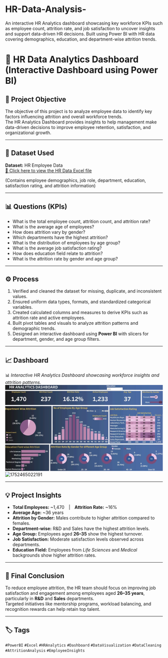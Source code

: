 # HR-Data-Analysis-
An interactive HR Analytics dashboard showcasing key workforce KPIs such as employee count, attrition rate, and job satisfaction to uncover insights and support data-driven HR decisions.  Built using Power BI with HR data covering demographics, education, and department-wise attrition trends.

# 🧩 HR Data Analytics Dashboard (Interactive Dashboard using Power BI)

## 📌 Project Objective
The objective of this project is to analyze employee data to identify key factors influencing attrition and overall workforce trends.  
The HR Analytics Dashboard provides insights to help management make data-driven decisions to improve employee retention, satisfaction, and organizational growth.

---

## 📂 Dataset Used
**Dataset:** HR Employee Data  
<a href="https://github.com/VishnuPriyaPadigineti/HR-Data-Analysis-/blob/main/HR%20Data.xlsx" target="_blank">📂 Click here to view the HR Data Excel file</a>

(Contains employee demographics, job role, department, education, satisfaction rating, and attrition information)

---

## 📊 Questions (KPIs)
- What is the total employee count, attrition count, and attrition rate?  
- What is the average age of employees?  
- How does attrition vary by gender?  
- Which departments have the highest attrition?  
- What is the distribution of employees by age group?  
- What is the average job satisfaction rating?  
- How does education field relate to attrition?  
- What is the attrition rate by gender and age group?

---

## ⚙️ Process
1. Verified and cleaned the dataset for missing, duplicate, and inconsistent values.  
2. Ensured uniform data types, formats, and standardized categorical variables.  
3. Created calculated columns and measures to derive KPIs such as attrition rate and active employees.  
4. Built pivot tables and visuals to analyze attrition patterns and demographic trends.  
5. Designed an interactive dashboard using **Power BI** with slicers for department, gender, and age group filters.

---

## 📈 Dashboard
📊 *Interactive HR Analytics Dashboard showcasing workforce insights and attrition patterns.*
<a href="https://github.com/VishnuPriyaPadigineti/HR-Data-Analysis-/blob/main/1752465022191.jpg" target="_blank">
  <img src="https://github.com/VishnuPriyaPadigineti/HR-Data-Analysis-/blob/main/1752465022191.jpg" alt="HR Dashboard" width="800"/>
</a>
![1752465022191](https://github.com/user-attachments/assets/783b61c2-72cb-42ca-9ece-aca5880a2f6e)


---

## 💡 Project Insights
- **Total Employees:** ~1,470 | **Attrition Rate:** ~16%  
- **Average Age:** ~36 years  
- **Attrition by Gender:** Males contribute to higher attrition compared to females.  
- **Department-wise:** R&D and Sales have the highest attrition levels.  
- **Age Group:** Employees aged **26–35** show the highest turnover.  
- **Job Satisfaction:** Moderate satisfaction levels observed across departments.  
- **Education Field:** Employees from *Life Sciences* and *Medical* backgrounds show higher attrition rates.

---

## 🏁 Final Conclusion
To reduce employee attrition, the HR team should focus on improving job satisfaction and engagement among employees aged **26–35 years**, particularly in **R&D** and **Sales** departments.  
Targeted initiatives like mentorship programs, workload balancing, and recognition rewards can help retain top talent.

---

## 🏷️ Tags
`#PowerBI` `#Excel` `#HRAnalytics` `#Dashboard` `#DataVisualization` `#DataCleaning` `#AttritionAnalysis` `#EmployeeInsights`
